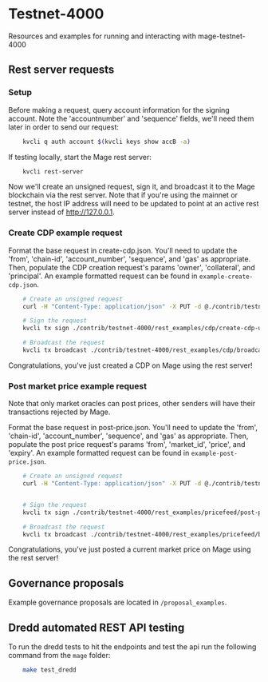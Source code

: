 # Testnet-4000

Resources and examples for running and interacting with mage-testnet-4000

## Rest server requests

### Setup

Before making a request, query account information for the signing account. Note the 'accountnumber' and 'sequence' fields, we'll need them later in order to send our request:

```bash
    kvcli q auth account $(kvcli keys show accB -a)
```

If testing locally, start the Mage rest server:

```bash
    kvcli rest-server
```

Now we'll create an unsigned request, sign it, and broadcast it to the Mage blockchain via the rest server. Note that if you're using the mainnet or testnet, the host IP address will need to be updated to point at an active rest server instead of http://127.0.0.1.

### Create CDP example request

Format the base request in create-cdp.json. You'll need to update the 'from', 'chain-id', 'account_number', 'sequence', and 'gas' as appropriate. Then, populate the CDP creation request's params 'owner', 'collateral', and 'principal'. An example formatted request can be found in `example-create-cdp.json`.

```bash
    # Create an unsigned request
    curl -H "Content-Type: application/json" -X PUT -d @./contrib/testnet-4000/rest_examples/cdp/create-cdp.json http://127.0.0.1:1317/cdp | jq > ./contrib/testnet-4000/rest_examples/cdp/create-cdp-unsigned.json

    # Sign the request
    kvcli tx sign ./contrib/testnet-4000/rest_examples/cdp/create-cdp-unsigned.json --from accB --offline --chain-id testing --sequence 1 --account-number 2 | jq  > ./contrib/testnet-4000/rest_examples/cdp/broadcast-create-cdp.json

    # Broadcast the request
    kvcli tx broadcast ./contrib/testnet-4000/rest_examples/cdp/broadcast-create-cdp.json
```

Congratulations, you've just created a CDP on Mage using the rest server!

### Post market price example request

Note that only market oracles can post prices, other senders will have their transactions rejected by Mage.

Format the base request in post-price.json. You'll need to update the 'from', 'chain-id', 'account_number', 'sequence', and 'gas' as appropriate. Then, populate the post price request's params 'from', 'market_id', 'price', and 'expiry'. An example formatted request can be found in `example-post-price.json`.

```bash
    # Create an unsigned request
	curl -H "Content-Type: application/json" -X PUT -d @./contrib/testnet-4000/rest_examples/pricefeed/post-price.json http://127.0.0.1:1317/pricefeed/postprice | jq > ./contrib/testnet-4000/rest_examples/pricefeed/post-price-unsigned.json


    # Sign the request
    kvcli tx sign ./contrib/testnet-4000/rest_examples/pricefeed/post-price-unsigned.json --from validator --offline --chain-id testing --sequence 96 --account-number 0 | jq > ./contrib/testnet-4000/rest_examples/pricefeed/broadcast-post-price.json

    # Broadcast the request
    kvcli tx broadcast ./contrib/testnet-4000/rest_examples/pricefeed/broadcast-post-price.json
```

Congratulations, you've just posted a current market price on Mage using the rest server!

## Governance proposals

Example governance proposals are located in `/proposal_examples`.

## Dredd automated REST API testing

To run the dredd tests to hit the endpoints and test the api run the following command from the `mage` folder:

```bash
    make test_dredd
```